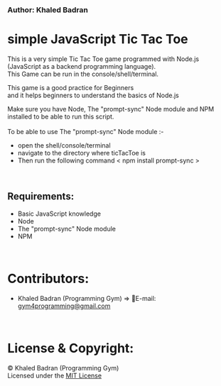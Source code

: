 ### Author: Khaled Badran


# simple JavaScript Tic Tac Toe  

This is a very simple Tic Tac Toe game programmed with Node.js (JavaScript as a backend programming language).<br>
This Game can be run in the console/shell/terminal.<br>

This game is a good practice for Beginners<br>
and it helps beginners to understand the basics of Node.js<br>

Make sure you have Node, The "prompt-sync" Node module and NPM installed to be able to run this script.<br><br>
To be able to use The "prompt-sync" Node module  :-
- open the shell/console/terminal  
- navigate to the directory where ticTacToe is
- Then run the following command < npm install prompt-sync >
<br>

## Requirements:

- Basic JavaScript knowledge
- Node
- The "prompt-sync" Node module
- NPM

<br>

# Contributors:
- Khaled Badran (Programming Gym) => 📧E-mail: <gym4programming@gmail.com>
<br>

# License & Copyright:
© Khaled Badran (Programming Gym)
<br>
Licensed under the [MIT License](LICENSE)
